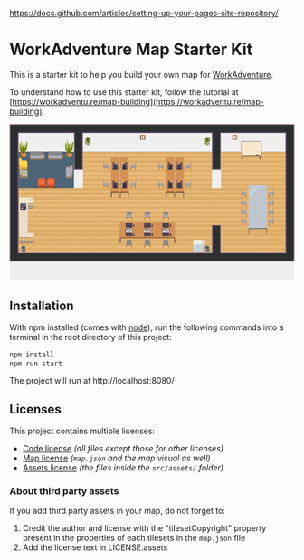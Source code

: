 https://docs.github.com/articles/setting-up-your-pages-site-repository/

# WorkAdventure Map Starter Kit

This is a starter kit to help you build your own map for [WorkAdventure](https://workadventu.re).

To understand how to use this starter kit, follow the tutorial at [https://workadventu.re/map-building](https://workadventu.re/map-building).

![map](./map.png)

## Installation

With npm installed (comes with [node](https://nodejs.org/en/)), run the following commands into a terminal in the root directory of this project:

```shell
npm install
npm run start
```

The project will run at http://localhost:8080/

## Licenses

This project contains multiple licenses:

-   [Code license](./LICENSE.code) _(all files except those for other licenses)_
-   [Map license](./LICENSE.map) _(`map.json` and the map visual as well)_
-   [Assets license](./LICENSE.assets) _(the files inside the `src/assets/` folder)_

### About third party assets

If you add third party assets in your map, do not forget to:

1. Credit the author and license with the "tilesetCopyright" property present in the properties of each tilesets in the `map.json` file
2. Add the license text in LICENSE.assets
